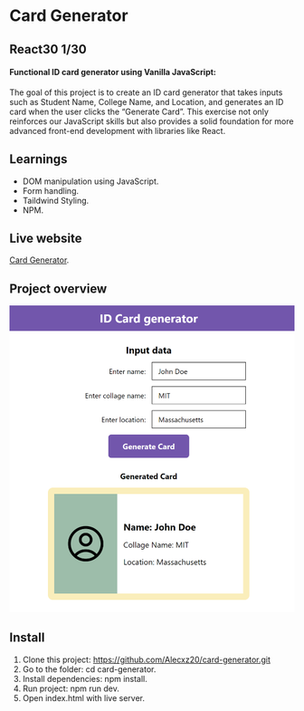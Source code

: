 # Card Generator

## React30 1/30

#### Functional ID card generator using Vanilla JavaScript:
The goal of this project is to create an ID card generator that takes inputs such as Student Name, College Name, and Location, and generates an ID card when the user clicks the “Generate Card”. This exercise not only reinforces our JavaScript skills but also provides a solid foundation for more advanced front-end development with libraries like React.

## Learnings
- DOM manipulation using JavaScript.
- Form handling.
- Taildwind Styling.
- NPM.

## Live website
[Card Generator](https://alecxz20.github.io/card-generator/).

## Project overview
![Live website preview](/assets/preview.png)

## Install
1. Clone this project: https://github.com/Alecxz20/card-generator.git
2. Go to the folder: cd card-generator.
3. Install dependencies: npm install.
4. Run project: npm run dev.
5. Open index.html with live server.